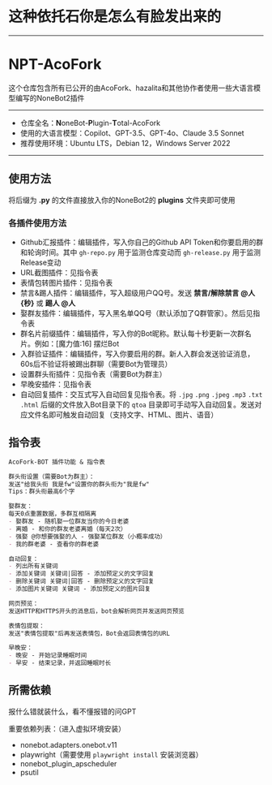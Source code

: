 # 这种依托石你是怎么有脸发出来的

___

# NPT-AcoFork

这个仓库包含所有已公开的由AcoFork、hazalita和其他协作者使用一些大语言模型编写的NoneBot2插件

___

 - 仓库全名：**N**oneBot-**P**lugin-**T**otal-AcoFork
 - 使用的大语言模型：Copilot、GPT-3.5、GPT-4o、Claude 3.5 Sonnet
 - 推荐使用环境：Ubuntu LTS，Debian 12，Windows Server 2022

___


## 使用方法
将后缀为 **.py** 的文件直接放入你的NoneBot2的 **plugins** 文件夹即可使用

### 各插件使用方法
 - Github汇报插件：编辑插件，写入你自己的Github API Token和你要启用的群和轮询时间。其中 `gh-repo.py` 用于监测仓库变动而 `gh-release.py` 用于监测Release变动
 - URL截图插件：见指令表
 - 表情包转图片插件：见指令表
 - 禁言&踢人插件：编辑插件，写入超级用户QQ号。发送 **禁言/解除禁言 @人 {秒}** 或 **踢人 @人**
 - 娶群友插件：编辑插件，写入黑名单QQ号（默认添加了Q群管家）。然后见指令表
 - 群名片前缀插件：编辑插件，写入你的Bot昵称。默认每十秒更新一次群名片。例如：[魔力值:16] 摆烂Bot
 - 入群验证插件：编辑插件，写入你要启用的群。新人入群会发送验证消息，60s后不验证将被踢出群聊（需要Bot为管理员）
 - 设置群头衔插件：见指令表（需要Bot为群主）
 - 早晚安插件：见指令表
 - 自动回复插件：交互式写入自动回复见指令表。将 `.jpg` `.png` `.jpeg` `.mp3` `.txt` `.html` 后缀的文件放入Bot目录下的 `qtoa` 目录即可手动写入自动回复。发送对应文件名即可触发自动回复（支持文字、HTML、图片、语音）
   
## 指令表

```md
AcoFork-BOT 插件功能 & 指令表

群头衔设置（需要Bot为群主）：
发送"给我头衔 我是fw"设置你的群头衔为"我是fw"
Tips：群头衔最高6个字

娶群友：
每天0点重置数据，多群互相隔离
- 娶群友 - 随机娶一位群友当你的今日老婆
- 离婚 - 和你的群友老婆离婚（每天2次）
- 强娶 @你想要强娶的人 - 强娶某位群友（小概率成功）
- 我的群老婆 - 查看你的群老婆

自动回复：
- 列出所有关键词
- 添加关键词 关键词|回答 - 添加预定义的文字回复
- 删除关键词 关键词|回答 - 删除预定义的文字回复
- 添加图片关键词 关键词 - 添加预定义的图片回复

网页预览：
发送HTTP和HTTPS开头的消息后，bot会解析网页并发送网页预览

表情包提取：
发送"表情包提取"后再发送表情包，Bot会返回表情包的URL

早晚安：
- 晚安 - 开始记录睡眠时间
- 早安 - 结束记录，并返回睡眠时长
```

## 所需依赖
报什么错就装什么，看不懂报错的问GPT

重要依赖列表：（进入虚拟环境安装）
 - nonebot.adapters.onebot.v11
 - playwright（需要使用 `playwright install` 安装浏览器）
 - nonebot_plugin_apscheduler
 - psutil
